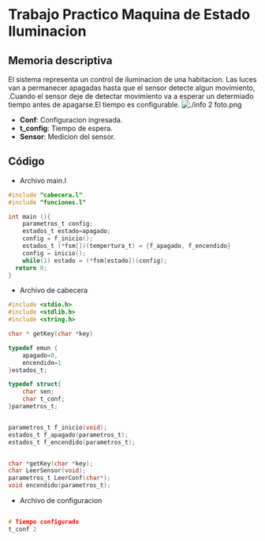 # Trabajo Practico Maquina de Estado Iluminacion

## Memoria descriptiva

El sistema representa un control de iluminacion de una habitacion. Las luces van a permanecer apagadas hasta que el sensor detecte algun movimiento, .Cuando el sensor deje de detectar movimiento va a esperar un determiado tiempo antes de apagarse.El tiempo es configurable.
![./info 2 foto.png](https://github.com/alexander-james8904/Trabajo-Practico-Maquina-de-Estado-Iluminacion/blob/master/Info%202%20foto.png)

- __Conf__: Configuracion ingresada.
- __t_config__: Tiempo de espera.
- __Sensor__: Medicion del sensor.

## Código

- Archivo main.l


```c
#include "cabecera.l"
#include "funciones.l"

int main (){
	parametros_t config;
	estados_t estado=apagado;
	config = f_inicio();
	estados_t (*fsm[])(tempertura_t) = {f_apagado, f_encendido}
    config = inicio();
    while(1) estado = (*fsm[estado])(config);
  return 0;
}
```

- Archivo de cabecera


```c
#include <stdio.h>
#include <stdlib.h>
#include <string.h>

char * getKey(char *key)

typedef emun {
	apagado=0,
	encendido=1
}estados_t;

typedef struct{
	char sen;
	char t_conf;
}parametros_t;


parametros_t f_inicio(void);
estados_t f_apagado(parametros_t);
estados_t f_encendido(parametros_t);


char *getKey(char *key);
char LeerSensor(void);
parametros_t LeerConf(char*);
void encendido(parametros_t);
```

- Archivo de configuracion


```c

# Tiempo configurado
t_conf 2

```
